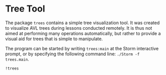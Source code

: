 Tree Tool
=========

The package `trees` contains a simple tree visualization tool. It was created to visualize AVL trees
during lessons conducted remotely. It is thus not aimed at performing many operations automatically,
but rather to provide a visual aid for trees that is simple to manipulate.

The program can be started by writing `trees:main` at the Storm interactive prompt, or by specifying
the following command line: `./Storm -f trees.main`.

```stormdoc
!trees
```
